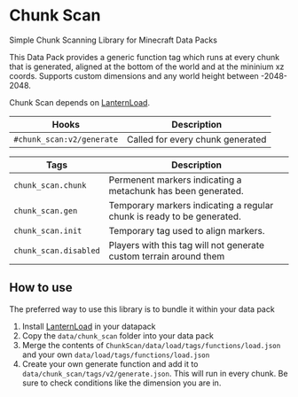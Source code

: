 # Chunk Scan
Simple Chunk Scanning Library for Minecraft Data Packs

This Data Pack provides a generic function tag which runs at every chunk that is generated, aligned at the bottom of the world and at the mininium xz coords. Supports custom dimensions and any world height between -2048-2048.

Chunk Scan depends on [LanternLoad](https://github.com/LanternMC/load).

|Hooks|Description|
|---|---|
|`#chunk_scan:v2/generate`| Called for every chunk generated |

|Tags|Description|
|---|---|
|`chunk_scan.chunk`| Permenent markers indicating a metachunk has been generated. |
|`chunk_scan.gen`| Temporary markers indicating a regular chunk is ready to be generated. |
|`chunk_scan.init`| Temporary tag used to align markers. |
|`chunk_scan.disabled`| Players with this tag will not generate custom terrain around them |

## How to use
The preferred way to use this library is to bundle it within your data pack
1. Install [LanternLoad](https://github.com/LanternMC/load) in your datapack
2. Copy the `data/chunk_scan` folder into your data pack
3. Merge the contents of `ChunkScan/data/load/tags/functions/load.json` and your own `data/load/tags/functions/load.json`
4. Create your own generate function and add it to `data/chunk_scan/tags/v2/generate.json`. This will run in every chunk. Be sure to check conditions like the dimension you are in.
